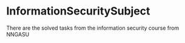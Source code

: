 # InformationSecuritySubject
There are the solved tasks from the information security course from NNGASU
